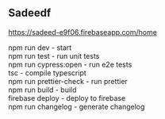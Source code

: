 ## Sadeedf
  
https://sadeed-e9f06.firebaseapp.com/home  

npm run dev - start   
npm run test - run unit tests  
npm run cypress:open - run e2e tests  
tsc - compile typescript  
npm run prettier-check - run prettier  
npm run build - build  
firebase deploy - deploy to firebase  
npm run changelog - generate changelog  
